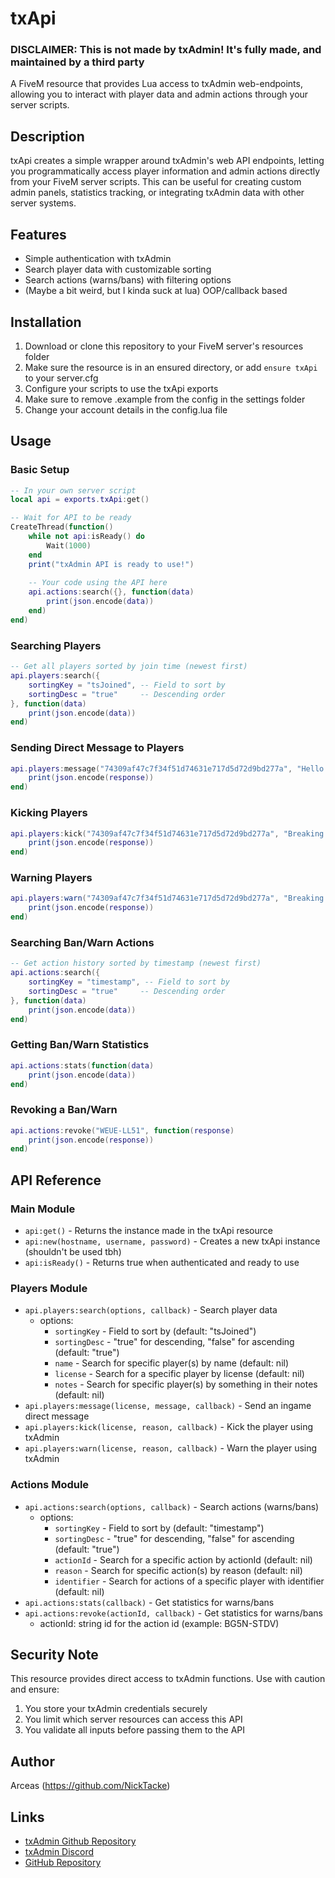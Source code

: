 # txApi
### **DISCLAIMER: This is not made by txAdmin! It's fully made, and maintained by a third party**

A FiveM resource that provides Lua access to txAdmin web-endpoints, allowing you to interact with player data and admin actions through your server scripts.

## Description

txApi creates a simple wrapper around txAdmin's web API endpoints, letting you programmatically access player information and admin actions directly from your FiveM server scripts. This can be useful for creating custom admin panels, statistics tracking, or integrating txAdmin data with other server systems.

## Features

- Simple authentication with txAdmin
- Search player data with customizable sorting
- Search actions (warns/bans) with filtering options
- (Maybe a bit weird, but I kinda suck at lua) OOP/callback based

## Installation

1. Download or clone this repository to your FiveM server's resources folder
2. Make sure the resource is in an ensured directory, or add `ensure txApi` to your server.cfg
3. Configure your scripts to use the txApi exports
4. Make sure to remove .example from the config in the settings folder
5. Change your account details in the config.lua file

## Usage

### Basic Setup

```lua
-- In your own server script
local api = exports.txApi:get()

-- Wait for API to be ready
CreateThread(function()
    while not api:isReady() do
        Wait(1000)
    end
    print("txAdmin API is ready to use!")
    
    -- Your code using the API here
    api.actions:search({}, function(data)
        print(json.encode(data))
    end)
end)
```

### Searching Players

```lua
-- Get all players sorted by join time (newest first)
api.players:search({
    sortingKey = "tsJoined", -- Field to sort by
    sortingDesc = "true"     -- Descending order
}, function(data)
    print(json.encode(data))
end)
```

### Sending Direct Message to Players

```lua
api.players:message("74309af47c7f34f51d74631e717d5d72d9bd277a", "Hello!", function(response)
    print(json.encode(response))
end)
```

### Kicking Players

```lua
api.players:kick("74309af47c7f34f51d74631e717d5d72d9bd277a", "Breaking rules!", function(response)
    print(json.encode(response))
end)
```

### Warning Players

```lua
api.players:warn("74309af47c7f34f51d74631e717d5d72d9bd277a", "Breaking rules!", function(response)
    print(json.encode(response))
end)
```

### Searching Ban/Warn Actions

```lua
-- Get action history sorted by timestamp (newest first)
api.actions:search({
    sortingKey = "timestamp", -- Field to sort by
    sortingDesc = "true"     -- Descending order
}, function(data)
    print(json.encode(data))
end)
```

### Getting Ban/Warn Statistics

```lua
api.actions:stats(function(data)
    print(json.encode(data))
end)
```

### Revoking a Ban/Warn

```lua
api.actions:revoke("WEUE-LL51", function(response)
    print(json.encode(response))
end)
```

## API Reference

### Main Module

- `api:get()` - Returns the instance made in the txApi resource
- `api:new(hostname, username, password)` - Creates a new txApi instance (shouldn't be used tbh)
- `api:isReady()` - Returns true when authenticated and ready to use

### Players Module

- `api.players:search(options, callback)` - Search player data
  - options:
    - `sortingKey` - Field to sort by (default: "tsJoined")
    - `sortingDesc` - "true" for descending, "false" for ascending (default: "true")
    - `name` - Search for specific player(s) by name (default: nil)
    - `license` - Search for a specific player by license (default: nil)
    - `notes` - Search for specific player(s) by something in their notes (default: nil)
- `api.players:message(license, message, callback)` - Send an ingame direct message
- `api.players:kick(license, reason, callback)` - Kick the player using txAdmin
- `api.players:warn(license, reason, callback)` - Warn the player using txAdmin

### Actions Module

- `api.actions:search(options, callback)` - Search actions (warns/bans)
  - options:
    - `sortingKey` - Field to sort by (default: "timestamp")
    - `sortingDesc` - "true" for descending, "false" for ascending (default: "true")
    - `actionId` - Search for a specific action by actionId (default: nil)
    - `reason` - Search for specific action(s) by reason (default: nil)
    - `identifier` - Search for actions of a specific player with identifier (default: nil)
- `api.actions:stats(callback)` - Get statistics for warns/bans
- `api.actions:revoke(actionId, callback)` - Get statistics for warns/bans
  - actionId: string id for the action id (example: BG5N-STDV)

## Security Note

This resource provides direct access to txAdmin functions. Use with caution and ensure:
1. You store your txAdmin credentials securely
2. You limit which server resources can access this API
3. You validate all inputs before passing them to the API

## Author

Arceas (https://github.com/NickTacke)

## Links
- [txAdmin Github Repository](https://github.com/tabarra/txAdmin)
- [txAdmin Discord](https://discord.gg/txAdmin)
- [GitHub Repository](https://github.com/NickTacke/txApi)
